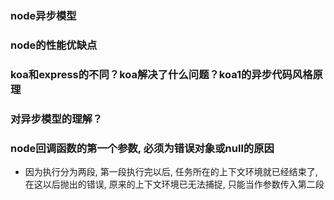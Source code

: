 ### node异步模型

### node的性能优缺点


### koa和express的不同？koa解决了什么问题？koa1的异步代码风格原理


### 对异步模型的理解？


### node回调函数的第一个参数, 必须为错误对象或null的原因
+ 因为执行分为两段, 第一段执行完以后, 任务所在的上下文环境就已经结束了, 在这以后抛出的错误, 原来的上下文环境已无法捕捉, 只能当作参数传入第二段

